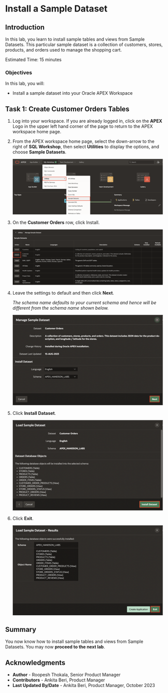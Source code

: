 # Install a Sample Dataset

## Introduction

In this lab, you learn to install sample tables and views from Sample Datasets. This particular sample dataset is a collection of customers, stores, products, and orders used to manage the shopping cart.

<!--
Watch the video below for a quick walk through of the lab.

[](youtube:ynUk8q6S1qo)
-->

Estimated Time: 15 minutes

### Objectives
In this lab, you will:
- Install a sample dataset into your Oracle APEX Workspace

## Task 1: Create Customer Orders Tables
1. Log into your workspace. If you are already logged in, click on the **APEX** Logo in the upper left hand corner of the page to return to the APEX workspace home page.


2. From the APEX workspace home page, select the down-arrow to the right of  **SQL Workshop**, then select **Utilities** to display the options, and choose **Sample Datasets**.

    ![Sample Workshop Utilities](images/navigate-to-sample-datasets1.png " ")

3. On the **Customer Orders** row, click Install.

    ![Sample Datasets](images/install-sample-dataset1.png " ")

4. Leave the settings to default and then click **Next**.

   *The schema name defaults to your current schema and hence will be different from the schema name shown below.*

    ![Manage Sample Datasets](images/manage-sample-dataset1.png " ")

5. Click **Install Dataset**.

    ![Load Sample Dataset](images/load-sample-dataset1.png " ")

6. Click **Exit**.

    ![Load Sample Dataset - Results](images/load-sample-dataset-results1.png " ")

## Summary
You now know how to install sample tables and views from Sample Datasets. You may now **proceed to the next lab**.

## Acknowledgments

- **Author** - Roopesh Thokala, Senior Product Manager
- **Contributors** - Ankita Beri, Product Manager
- **Last Updated By/Date** - Ankita Beri, Product Manager, October 2023
